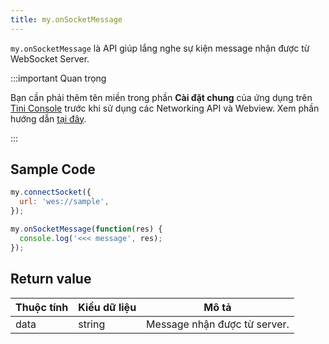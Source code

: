 ```yaml
---
title: my.onSocketMessage
---
```


 `my.onSocketMessage` là API giúp lắng nghe sự kiện message nhận được từ WebSocket Server.

:::important Quan trọng

Bạn cần phải thêm tên miền trong phần **Cài đặt chung** của ứng dụng trên [Tini Console](https://developer.tiki.vn/apps) trước khi sử dụng các Networking API và Webview. Xem phần hướng dẫn [tại đây](/docs/development/tini-console/whitelist-domains).

:::

## Sample Code

```js
my.connectSocket({
  url: 'wes://sample',
});

my.onSocketMessage(function(res) {
  console.log('<<< message', res);
});
```

## Return value

| Thuộc tính | Kiểu dữ liệu | Mô tả                        |
| ---------- | ------------ | ---------------------------- |
| data       | string       | Message nhận được từ server. |
